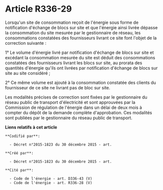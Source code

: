# Article R336-29

Lorsqu'un site de consommation reçoit de l'énergie sous forme de notification d'échange de blocs sur site et que l'énergie
ainsi livrée dépasse la consommation du site mesurée par le gestionnaire de réseau, les consommations constatées des
fournisseurs livrant ce site font l'objet de la correction suivante :

1° Le volume d'énergie livré par notification d'échange de blocs sur site et excédant la consommation mesurée du site est
déduit des consommations constatées des fournisseurs livrant les blocs sur site, au prorata des quantités d'énergie qu'ils
ont livrées par notification d'échange de blocs sur site au site considéré ;

2° Ce même volume est ajouté à la consommation constatée des clients du fournisseur de ce site ne livrant pas de bloc sur
site.

Les modalités précises de correction sont fixées par le gestionnaire du réseau public de transport d'électricité et sont
approuvées par la Commission de régulation de l'énergie dans un délai de deux mois à compter du dépôt de la demande complète
d'approbation. Ces modalités sont publiées par le gestionnaire du réseau public de transport.

**Liens relatifs à cet article**

	**Codifié par**:

	  - Décret n°2015-1823 du 30 décembre 2015 - art.

	**Créé par**:

	  - Décret n°2015-1823 du 30 décembre 2015 - art.

	**Cité par**:

	  - Code de l'énergie - art. D336-43 (V)
	  - Code de l'énergie - art. R336-28 (V)
